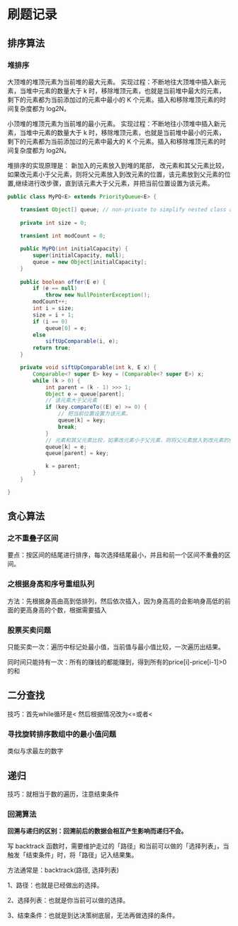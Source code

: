 # 刷题记录

## 排序算法


### 堆排序
大顶堆的堆顶元素为当前堆的最大元素。
实现过程：不断地往大顶堆中插入新元素，当堆中元素的数量大于 k 时，移除堆顶元素，也就是当前堆中最大的元素，剩下的元素都为当前添加过的元素中最小的 K 个元素。插入和移除堆顶元素的时间复杂度都为 log2N。


小顶堆的堆顶元素为当前堆的最小元素。
实现过程：不断地往小顶堆中插入新元素，当堆中元素的数量大于 k 时，移除堆顶元素，也就是当前堆中最小的元素，剩下的元素都为当前添加过的元素中最大的 K 个元素。插入和移除堆顶元素的时间复杂度都为 log2N。


堆排序的实现原理是：
新加入的元素放入到堆的尾部，
改元素和其父元素比较，如果改元素小于父元素，则将父元素放入到改元素的位置，该元素放到父元素的位置,继续进行改步骤，直到该元素大于父元素，并把当前位置设置为该元素。

```java
public class MyPQ<E> extends PriorityQueue<E> {

    transient Object[] queue; // non-private to simplify nested class access
    
    private int size = 0;
    
    transient int modCount = 0;

    public MyPQ(int initialCapacity) {
        super(initialCapacity, null);
        queue = new Object[initialCapacity];
    }
    
    public boolean offer(E e) {
        if (e == null)
            throw new NullPointerException();
        modCount++;
        int i = size;
        size = i + 1;
        if (i == 0)
            queue[0] = e;
        else
            siftUpComparable(i, e);
        return true;
    }

    private void siftUpComparable(int k, E x) {
        Comparable<? super E> key = (Comparable<? super E>) x;
        while (k > 0) {
            int parent = (k - 1) >>> 1;
            Object e = queue[parent];
            // 该元素大于父元素
            if (key.compareTo((E) e) >= 0) {
                // 把当前位置设置为该元素。
                queue[k] = key;
                break;
            }
            // 元素和其父元素比较，如果改元素小于父元素，则将父元素放入到改元素的位置，该元素放到父元素的位置
            queue[k] = e;
            queue[parent] = key;

            k = parent;
        }
    }

}
```



## 贪心算法

### 之不重叠子区间

要点：按区间的结尾进行排序，每次选择结尾最小，并且和前一个区间不重叠的区间。

### 之根据身高和序号重组队列

方法：先根据身高由高到低排列，然后依次插入，因为身高高的会影响身高低的前面的更高身高的个数，根据需要插入


### 股票买卖问题

只能买卖一次：遍历中标记处最小值，当前值与最小值比较，一次遍历出结果。

同时间只能持有一次：所有的赚钱的都能赚到，得到所有的price[i]-price[i-1]>0的和

## 二分查找

技巧：首先while循环是< 然后根据情况改为<=或者<

### 寻找旋转排序数组中的最小值问题

类似与求最左的数字

## 递归

技巧：就相当于数的遍历，注意结束条件

### 回溯算法

**回溯与递归的区别：回溯前后的数据会相互产生影响而递归不会。**

写 backtrack 函数时，需要维护走过的「路径」和当前可以做的「选择列表」，当触发「结束条件」时，将「路径」记入结果集。

方法通常是：backtrack(路径, 选择列表)

1、路径：也就是已经做出的选择。

2、选择列表：也就是你当前可以做的选择。

3、结束条件：也就是到达决策树底层，无法再做选择的条件。